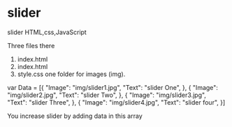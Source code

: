 # slider
slider HTML,css,JavaScript

Three files there 
1) index.html
2) index.html
3) style.css
one folder for images (img).



var Data = [{
    "Image": "img/slider1.jpg",
    "Text": "slider One",
}, {
    "Image": "img/slider2.jpg", 
    "Text": "slider Two",
}, {
    "Image": "img/slider3.jpg",
    "Text": "slider Three",
}, {
    "Image": "img/slider4.jpg",
    "Text": "slider four",
}]

You increase slider by adding data in this array
